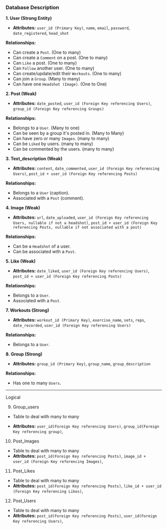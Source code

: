 ### Database Description

**1. User (Strong Entity)**
- **Attributes:** `user_id (Primary Key)`, `name`, `email`, `password`, `date_registered`, `head_shot`

**Relationships:**
- Can create a `Post`. (One to many)
- Can create a `Comment` on a post. (One to many)
- Can `Like` a post. (One to many)
- Can `Follow` another user. (One to many)
- Can create/update/edit their `Workouts`. (One to many)
- Can join a `Group`. (Many to many)
- Can have one `Headshot (Image)`. (One to One)

**2. Post (Weak)**

- **Attributes:**  `date_posted`, `user_id (Foreign Key referencing Users)`, `group_id (Foreign Key referencing Groups)`

**Relationships:**
- Belongs to a `User`. (Many to one)
- Can be seen by a group it's posted in. 
(Many to Many)
- Can have zero or many `Images`.
(many to many)
- Can be `Liked` by users.
(many to many)
- Can be commented by the users. (many to many)

**3. Text_description (Weak)**
- **Attributes:**  `content`, `date_commented`, `user_id (Foreign Key referencing Users)`, `post_id + user_id (Foreign Key referencing Posts)`

**Relationships:**
- Belongs to a `User` (caption).
- Associated with a `Post` (comment).

**4. Image (Weak)**
- **Attributes:** `url`, `date_uploaded`, `user_id (Foreign Key referencing Users, nullable if not a headshot)`, `post_id + user_id (Foreign Key referencing Posts, nullable if not associated with a post)`

**Relationships:**
- Can be a `Headshot` of a user.
- Can be associated with a `Post`.

**5. Like (Weak)**
- **Attributes:** `date_liked`, `user_id (Foreign Key referencing Users)`, `post_id + user_id (Foreign Key referencing Posts)`

**Relationships:**
- Belongs to a `User`.
- Associated with a `Post`.


**7. Workouts (Strong)**
- **Attributes:** `workout_id (Primary Key)`, `exercise_name`, `sets`, `reps`, `date_recorded`, `user_id (Foreign Key referencing Users)`

**Relationships:**
- Belongs to a `User`.

**8. Group (Strong)**
- **Attributes:** `group_id (Primary Key)`, `group_name`, `group_description`

**Relationships:**
- Has one to many `Users`.
  
---- 
Logical 

9. Group_users 
- Table to deal with many to many 

- **Attributes:** `user_id(Foreign Key referencing Users)`, `group_id(Foreign Key referencing group)`, 

10. Post_Images
- Table to deal with many to many 
- **Attributes:** `post_id(Foreign Key referencing Posts)`, `image_id + user_id (Foreign Key referencing Images)`,

11. Post_Likes
- Table to deal with many to many
- **Attributes:** `post_id(Foreign Key referencing Posts)`, `like_id + user_id (Foreign Key referencing Likes)`,

12. Post_Users
- Table to deal with many to many
- **Attributes:** `post_id(Foreign Key referencing Posts)`, `user_id(Foreign Key referencing Users)`,




